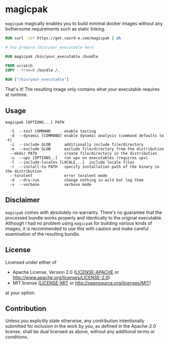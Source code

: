 # magicpak

`magicpak` magically enables you to build minimal docker images without any bothersome requirements such as static linking.

```dockerfile
RUN curl -sSf https://get.coord-e.com/magicpak | sh

# You prepare /bin/your_executable here

RUN magicpak /bin/your_executable /bundle

FROM scratch
COPY --from=0 /bundle /.

RUN ["/bin/your_executable"]
```

That's it! The resulting image only contains what your executable requires at runtime.

## Usage

```
magicpak [OPTIONS...] PATH

  -t  --test COMMAND      enable testing
  -d  --dynamic [COMMAND] enable dynamic analysis (command defaults to -t)
  -i  --include GLOB      additionally include file/directory
  -e  --exclude GLOB      exclude file/directory from the distribution
  --mkdir PATH            create file/directory in the distribution
  -u  --upx [OPTIONS..]   run upx on executables (requires upx)
  -l  --include-locales [LOCALE...]  include locale files
  -r  --install-to PATH   specify installation path of the binary in the distribution
  --toralent              error toralent mode
  -d  --dry-run           change nothing in wild but log them
  -v  --verbose           verbose mode
```

## Disclaimer

`magicpak` comes with absolutely no warranty. There's no guarantee that the processed bundle works properly and identically to the original executable. Although I had no problem using `magicpak` for building various kinds of images, it is recommended to use this with caution and make careful examination of the resulting bundle.

## License

Licensed under either of

 * Apache License, Version 2.0
   ([LICENSE-APACHE](LICENSE-APACHE) or http://www.apache.org/licenses/LICENSE-2.0)
 * MIT license
   ([LICENSE-MIT](LICENSE-MIT) or http://opensource.org/licenses/MIT)

at your option.

## Contribution

Unless you explicitly state otherwise, any contribution intentionally submitted
for inclusion in the work by you, as defined in the Apache-2.0 license, shall be
dual licensed as above, without any additional terms or conditions.
